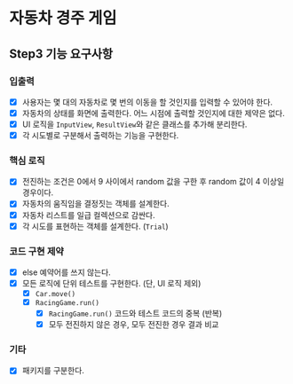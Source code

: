 # 자동차 경주 게임
## Step3 기능 요구사항
### 입출력
- [x] 사용자는 몇 대의 자동차로 몇 번의 이동을 할 것인지를 입력할 수 있어야 한다.
- [x] 자동차의 상태를 화면에 출력한다. 어느 시점에 출력할 것인지에 대한 제약은 없다.
- [x] UI 로직을 `InputView`, `ResultView`와 같은 클래스를 추가해 분리한다.
- [x] 각 시도별로 구분해서 출력하는 기능을 구현한다.

### 핵심 로직
- [x] 전진하는 조건은 0에서 9 사이에서 random 값을 구한 후 random 값이 4 이상일 경우이다.
- [x] 자동차의 움직임을 결정짓는 객체를 설계한다.
- [x] 자동차 리스트를 일급 컬렉션으로 감싼다.
- [x] 각 시도를 표현하는 객체를 설계한다. (`Trial`)
  
### 코드 구현 제약
- [x] else 예약어를 쓰지 않는다.
- [x] 모든 로직에 단위 테스트를 구현한다. (단, UI 로직 제외)
  - [x] `Car.move()`
  - [x] `RacingGame.run()`
    - [x] `RacingGame.run()` 코드와 테스트 코드의 중복 (반복)
    - [x] 모두 전진하지 않은 경우, 모두 전진한 경우 결과 비교

### 기타
- [x] 패키지를 구분한다.
